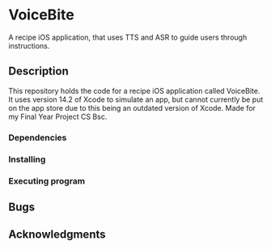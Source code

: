 # VoiceBite

A recipe iOS application, that uses TTS and ASR to guide users through instructions. 

## Description

This repository holds the code for a recipe iOS application called VoiceBite. 
It uses version 14.2 of Xcode to simulate an app, but cannot currently be put on the app store due to this being an outdated version of Xcode.
Made for my Final Year Project CS Bsc.

### Dependencies

### Installing

### Executing program

## Bugs

## Acknowledgments
